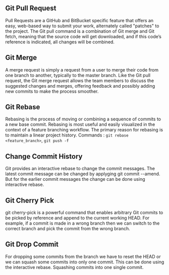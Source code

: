 ## Git Pull Request
Pull Requests are a GitHub and BitBucket specific feature that offers an easy, web-based way to submit your work, alternately called "patches" to the project.
The Git pull command is a combination of Git merge and Git fetch, meaning that the source code will get downloaded, and if this code’s reference is indicated, all changes will be combined.

## Git Merge
A merge request is simply a request from a user to merge their code from one branch to another, typically to the master branch. Like the Git pull request, the Git merge request allows the team members to discuss the suggested changes and merges, offering feedback and possibly adding new commits to make the process smoother.

## Git Rebase
Rebasing is the process of moving or combining a sequence of commits to a new base commit. Rebasing is most useful and easily visualized in the context of a feature branching workflow. The primary reason for rebasing is to maintain a linear project history.
Commands : `git rebase <feature_branch>`, `git push -f`

## Change Commit History
Git provides an interactive rebase to change the commit messages. The latest commit message can be changed by applyging git commit --amend. But for the earlier commit messages the change can be done using interactive rebase.

## Git Cherry Pick
git cherry-pick is a powerful command that enables arbitrary Git commits to be picked by reference and append to the current working HEAD. For example, if a commit is made in a wrong branch then we can switch to the correct branch and pick the commit from the wrong branch.

## Git Drop Commit
For dropping some commits from the branch we have to reset the HEAD or we can squash some commits into only one commit. This can be done using the interactive rebase.
Squashing commits into one single commit.
